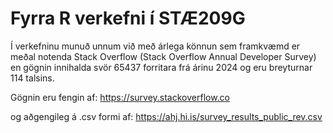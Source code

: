 # Fyrra R verkefni í STÆ209G

Í verkefninu munuð unnum við með árlega könnun sem framkvæmd er meðal notenda Stack Overflow (Stack Overflow Annual Developer Survey) en gögnin innihalda svör 65437 forritara frá árinu 2024 og eru breyturnar 114 talsins.

Gögnin eru fengin af: https://survey.stackoverflow.co

og aðgengileg á .csv formi af: https://ahj.hi.is/survey_results_public_rev.csv
